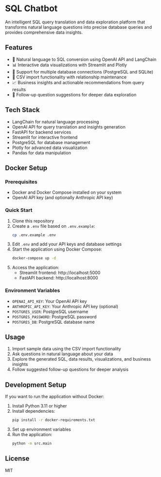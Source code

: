 # SQL Chatbot

An intelligent SQL query translation and data exploration platform that transforms natural language questions into precise database queries and provides comprehensive data insights.

## Features

- 🤖 Natural language to SQL conversion using OpenAI API and LangChain
- 📊 Interactive data visualizations with Streamlit and Plotly
- 💾 Support for multiple database connections (PostgreSQL and SQLite)
- 🔄 CSV import functionality with relationship maintenance
- 📈 Business insights and actionable recommendations from query results
- 🔗 Follow-up question suggestions for deeper data exploration

## Tech Stack

- LangChain for natural language processing
- OpenAI API for query translation and insights generation
- FastAPI for backend services
- Streamlit for interactive frontend
- PostgreSQL for database management
- Plotly for advanced data visualization
- Pandas for data manipulation

## Docker Setup

### Prerequisites

- Docker and Docker Compose installed on your system
- OpenAI API key (and optionally Anthropic API key)

### Quick Start

1. Clone this repository
2. Create a `.env` file based on `.env.example`:
   ```bash
   cp .env.example .env
   ```
3. Edit `.env` and add your API keys and database settings
4. Start the application using Docker Compose:
   ```bash
   docker-compose up -d
   ```
5. Access the application:
   - Streamlit frontend: http://localhost:5000
   - FastAPI backend: http://localhost:8000

### Environment Variables

- `OPENAI_API_KEY`: Your OpenAI API key
- `ANTHROPIC_API_KEY`: Your Anthropic API key (optional)
- `POSTGRES_USER`: PostgreSQL username
- `POSTGRES_PASSWORD`: PostgreSQL password
- `POSTGRES_DB`: PostgreSQL database name

## Usage

1. Import sample data using the CSV import functionality
2. Ask questions in natural language about your data
3. Explore the generated SQL, data results, visualizations, and business insights
4. Follow suggested follow-up questions for deeper analysis

## Development Setup

If you want to run the application without Docker:

1. Install Python 3.11 or higher
2. Install dependencies:
   ```bash
   pip install -r docker-requirements.txt
   ```
3. Set up environment variables
4. Run the application:
   ```bash
   python -m src.main
   ```

## License

MIT